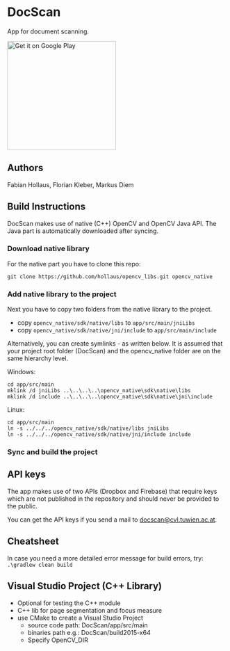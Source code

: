 # DocScan
App for document scanning.

<a href='https://play.google.com/store/apps/details?id=at.ac.tuwien.caa.docscan&pcampaignid=MKT-Other-global-all-co-prtnr-py-PartBadge-Mar2515-1'><img alt='Get it on Google Play' src='https://play.google.com/intl/en_us/badges/images/generic/en_badge_web_generic.png' width="250px"/></a>

## Authors
Fabian Hollaus,
Florian Kleber,
Markus Diem

## Build Instructions
DocScan makes use of native (C++) OpenCV and OpenCV Java API. The Java part is automatically downloaded after syncing.
### Download native library
For the native part you have to clone this repo:

```shell
git clone https://github.com/hollaus/opencv_libs.git opencv_native
```
### Add native library to the project
Next you have to copy two folders from the native library to the project.
- copy `opencv_native/sdk/native/libs` to `app/src/main/jniLibs`
- copy `opencv_native/sdk/native/jni/include` to `app/src/main/include`

Alternatively, you can create symlinks - as written below. It is assumed that your project root folder (DocScan) and the opencv_native folder are on the same hierarchy level.

Windows:

```shell
cd app/src/main
mklink /d jniLibs ..\..\..\..\opencv_native\sdk\native\libs
mklink /d include ..\..\..\..\opencv_native\sdk\native\jni\include
```

Linux:
```shell
cd app/src/main
ln -s ../../../opencv_native/sdk/native/libs jniLibs
ln -s ../../../opencv_native/sdk/native/jni/include include
```


### Sync and build the project

## API keys
The app makes use of two APIs (Dropbox and Firebase) that require keys which are not published in the repository and should never be provided to the public. 

You can get the API keys if you send a mail to docscan@cvl.tuwien.ac.at.

## Cheatsheet
In case you need a more detailed error message for build errors, try: ``.\gradlew clean build``

## Visual Studio Project (C++ Library)
- Optional for testing the C++ module
- C++ lib for page segmentation and focus measure
- use CMake to create a Visual Studio Project
  - source code path: DocScan/app/src/main
  - binaries path e.g.: DocScan/build2015-x64
  - Specify OpenCV_DIR
